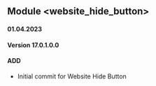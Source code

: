 ## Module <website_hide_button>

####  01.04.2023
#### Version 17.0.1.0.0
#### ADD

- Initial commit for Website Hide Button